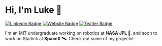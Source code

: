  # Hi, I'm Luke 👋
 
[![Linkedin Badge](https://img.shields.io/badge/-lucasigel-blue?style=flat&logo=Linkedin&logoColor=white&link=https://www.linkedin.com/in/lucas-igel-01803a117/)](https://www.linkedin.com/in/lucas-igel-01803a117/)
[![Website Badge](https://img.shields.io/badge/-lucasigel.com-47CCCC?style=flat&logo=Google-Chrome&logoColor=white&link=https://lucasigel.com)](http://lucasigel.com)
[![Twitter Badge](https://img.shields.io/badge/-@dukeigel-1ca0f1?style=flat&labelColor=1ca0f1&logo=twitter&logoColor=white&link=https://twitter.com/dukeigel)](https://twitter.com/dukeigel)

I'm an MIT undergraduate working on robotics at **NASA JPL 🚀**, and soon to work on Starlink at **SpaceX 🛰**. Check out some of my projects!


<!--
**dukeeagle/dukeeagle** is a ✨ _special_ ✨ repository because its `README.md` (this file) appears on your GitHub profile.

Here are some ideas to get you started:

- 🔭 I’m currently working on ...
- 🌱 I’m currently learning ...
- 👯 I’m looking to collaborate on ...
- 🤔 I’m looking for help with ...
- 💬 Ask me about ...
- 📫 How to reach me: ...
- 😄 Pronouns: ...
- ⚡ Fun fact: ...
-->
